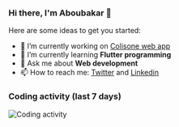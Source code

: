### Hi there, I'm Aboubakar 👋


Here are some ideas to get you started:

- 🔭 I’m currently working on [Colisone web app](https://colisone.fanemtech.cf/)
- 🌱 I’m currently learning **Flutter programming**
- 💬 Ask me about **Web development**
- 📫 How to reach me: [Twitter](https://twitter.com/sidikfaha) and [Linkedin](https://linkedin.com/in/fahasidik)

### Coding activity (last 7 days)

![Coding activity](https://wakatime.com/share/@32d82b78-7182-435a-bb54-45fb5d27879e/27ad8687-d324-45c5-ba38-b3eec73ca865.svg)
